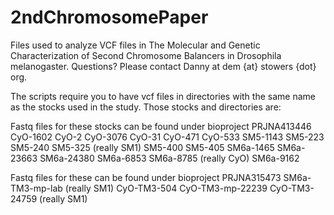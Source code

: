 # 2ndChromosomePaper

Files used to analyze VCF files in The Molecular and Genetic Characterization of Second Chromosome Balancers in Drosophila melanogaster. Questions? Please contact Danny at dem {at} stowers {dot} org.

The scripts require you to have vcf files in directories with the same name as the stocks used in the study. Those stocks and directories are:

Fastq files for these stocks can be found under bioproject PRJNA413446
CyO-1602
CyO-2
CyO-3076
CyO-31
CyO-471
CyO-533
SM5-1143
SM5-223
SM5-240
SM5-325 (really SM1)
SM5-400
SM5-405
SM6a-1465
SM6a-23663
SM6a-24380
SM6a-6853
SM6a-8785 (really CyO)
SM6a-9162

Fastq files for these can be found under bioproject PRJNA315473
SM6a-TM3-mp-lab (really SM1)
CyO-TM3-504
CyO-TM3-mp-22239
CyO-TM3-24759 (really SM1)
